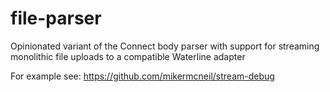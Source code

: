 file-parser
===========

Opinionated variant of the Connect body parser with support for streaming monolithic file uploads to a compatible Waterline adapter


For example see: https://github.com/mikermcneil/stream-debug
